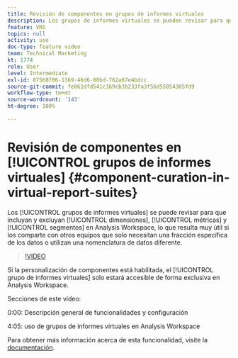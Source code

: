 ```yaml
---
title: Revisión de componentes en grupos de informes virtuales
description: Los grupos de informes virtuales se pueden revisar para que incluyan y excluyan dimensiones, métricas y segmentos en Analysis Workspace, lo que resulta muy útil si los comparte con otros equipos que solo necesitan una fracción específica de los datos o utilizan una nomenclatura de datos diferente.
feature: VRS
topics: null
activity: use
doc-type: feature video
team: Technical Marketing
kt: 1774
role: User
level: Intermediate
exl-id: 87568f06-1369-46d6-80bd-762a67e4bdcc
source-git-commit: fe861dfd541c1b9cb3b233fa3f56d55054305fd9
workflow-type: tm+mt
source-wordcount: '143'
ht-degree: 100%

---
```


# Revisión de componentes en [!UICONTROL grupos de informes virtuales] {#component-curation-in-virtual-report-suites}

Los [!UICONTROL grupos de informes virtuales] se puede revisar para que incluyan y excluyan [!UICONTROL dimensiones], [!UICONTROL métricas] y [!UICONTROL segmentos] en Analysis Workspace, lo que resulta muy útil si los comparte con otros equipos que solo necesitan una fracción específica de los datos o utilizan una nomenclatura de datos diferente.

>[!VIDEO](https://video.tv.adobe.com/v/23544/?quality=12)

Si la personalización de componentes está habilitada, el [!UICONTROL grupo de informes virtuales] solo estará accesible de forma exclusiva en Analysis Workspace.

Secciones de este vídeo:

0:00: Descripción general de funcionalidades y configuración

4:05: uso de grupos de informes virtuales en Analysis Workspace

Para obtener más información acerca de esta funcionalidad, visite la [documentación](https://experienceleague.adobe.com/docs/analytics/components/virtual-report-suites/vrs-components.html?lang=es).
